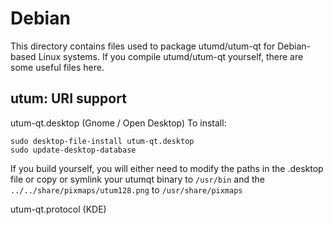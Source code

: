 
Debian
====================
This directory contains files used to package utumd/utum-qt
for Debian-based Linux systems. If you compile utumd/utum-qt yourself, there are some useful files here.

## utum: URI support ##


utum-qt.desktop  (Gnome / Open Desktop)
To install:

	sudo desktop-file-install utum-qt.desktop
	sudo update-desktop-database

If you build yourself, you will either need to modify the paths in
the .desktop file or copy or symlink your utumqt binary to `/usr/bin`
and the `../../share/pixmaps/utum128.png` to `/usr/share/pixmaps`

utum-qt.protocol (KDE)

